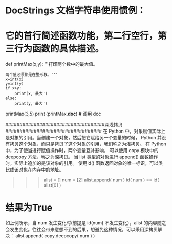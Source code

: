 # DocStrings 文档字符串使用惯例：
# 它的首行简述函数功能，第二行空行，第三行为函数的具体描述。
	

def printMax(x,y):
    '''打印两个数中的最大值。
    
    两个值必须都是在整形数。'''
    x=int(x)
    y=int(y)
    if x>y:
        print(x,'最大')
    else:
        print(y,'最大')
        
printMax(3,5)
print (printMax.__doc__) # 调用 doc


###################################深浅拷贝##################################
在 Python 中，对象赋值实际上是对象的引用。当创建一个对象，然后把它赋给另一个变量的时候，
	Python 并没有拷贝这个对象，而只是拷贝了这个对象的引用，我们称之为浅拷贝。
在 Python 中，为了使当进行赋值操作时，两个变量互补影响，
	可以使用 copy 模块中的 deepcopy 方法，称之为深拷贝。
当 list 类型的对象进行 append() 函数操作时，实际上追加的是该对象的引用。
	使用id() 函数返回对象的唯一标识，可以类比成该对象在内存中的地址。
	
>>>alist = []
>>> num = [2]
>>> alist.append( num )
>>> id( num ) == id( alist[0] )
# 结果为True
如上例所示，当 num 发生变化时(前提是 id(num) 不发生变化），alist 的内容随之会发生变化。往往会带来意想不到的后果，想避免这种情况，可以采用深拷贝解决：
alist.append( copy.deepcopy( num ) )
